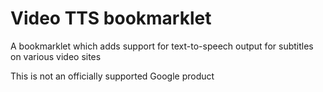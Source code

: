 # Video TTS bookmarklet

A bookmarklet which adds support for text-to-speech output for subtitles on various video sites


This is not an officially supported Google product
